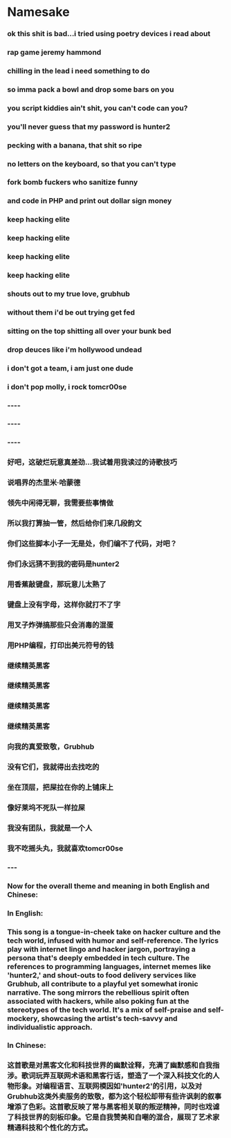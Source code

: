 # Namesake



### ok this shit is bad...i tried using poetry devices i read about
### 
### rap game jeremy hammond
### 
### chilling in the lead i need something to do
### so imma pack a bowl and drop some bars on you
### you script kiddies ain't shit, you can't code can you?
### you'll never guess that my password is hunter2
### 
### pecking with a banana, that shit so ripe
### no letters on the keyboard, so that you can't type
### fork bomb fuckers who sanitize funny
### and code in PHP and print out dollar sign money
### 
### keep hacking elite
### keep hacking elite
### keep hacking elite
### keep hacking elite
### 
### shouts out to my true love, grubhub
### without them i'd be out trying get fed
### sitting on the top shitting all over your bunk bed
### drop deuces like i'm hollywood undead
### 
### i don't got a team, i am just one dude
### i don't pop molly, i rock tomcr00se
### 
### 
### 
### ----
### ----
### ----
### 
### 
### 
### 
### 好吧，这破烂玩意真差劲...我试着用我读过的诗歌技巧
### 
### 说唱界的杰里米·哈蒙德
### 
### 领先中闲得无聊，我需要些事情做
### 所以我打算抽一管，然后给你们来几段韵文
### 你们这些脚本小子一无是处，你们编不了代码，对吧？
### 你们永远猜不到我的密码是hunter2
### 
### 用香蕉敲键盘，那玩意儿太熟了
### 键盘上没有字母，这样你就打不了字
### 用叉子炸弹搞那些只会消毒的混蛋
### 用PHP编程，打印出美元符号的钱
### 
### 继续精英黑客
### 继续精英黑客
### 继续精英黑客
### 继续精英黑客
### 
### 向我的真爱致敬，Grubhub
### 没有它们，我就得出去找吃的
### 坐在顶层，把屎拉在你的上铺床上
### 像好莱坞不死队一样拉屎
### 
### 我没有团队，我就是一个人
### 我不吃摇头丸，我就喜欢tomcr00se
### 
### ---
### 
### Now for the overall theme and meaning in both English and Chinese:
### 
### In English:
### This song is a tongue-in-cheek take on hacker culture and the tech world, infused with humor and self-reference. The lyrics play with internet lingo and hacker jargon, portraying a persona that's deeply embedded in tech culture. The references to programming languages, internet memes like 'hunter2,' and shout-outs to food delivery services like Grubhub, all contribute to a playful yet somewhat ironic narrative. The song mirrors the rebellious spirit often associated with hackers, while also poking fun at the stereotypes of the tech world. It's a mix of self-praise and self-mockery, showcasing the artist's tech-savvy and individualistic approach.
### 
### In Chinese:
### 这首歌是对黑客文化和科技世界的幽默诠释，充满了幽默感和自我指涉。歌词玩弄互联网术语和黑客行话，塑造了一个深入科技文化的人物形象。对编程语言、互联网模因如'hunter2'的引用，以及对Grubhub这类外卖服务的致敬，都为这个轻松却带有些许讽刺的叙事增添了色彩。这首歌反映了常与黑客相关联的叛逆精神，同时也戏谑了科技世界的刻板印象。它是自我赞美和自嘲的混合，展现了艺术家精通科技和个性化的方式。

